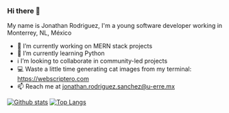### Hi there 👋

My name is Jonathan Rodriguez, I'm a young software developer working in Monterrey, NL, México

- 🔭 I’m currently working on MERN stack projects
-  🐍  I’m currently learning Python
- ℹ️ I’m looking to collaborate in community-led projects
- 💻 Waste a little time generating cat images from my terminal: https://webscriptero.com
- 📫 Reach me at jonathan.rodriguez.sanchez@u-erre.mx

[![Github stats](https://github-readme-stats.vercel.app/api?username=jonathanrodriguezs&show_icons=true&hide=prs,issues)](https://github.com/anuraghazra/github-readme-stats)
[![Top Langs](https://github-readme-stats.vercel.app/api/top-langs/?username=jonathanrodriguezs&hide=html&layout=compact)](https://github.com/anuraghazra/github-readme-stats)
